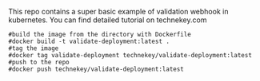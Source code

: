 This repo contains a super basic example of validation webhook in kubernetes. You can find detailed tutorial on technekey.com 

```
#build the image from the directory with Dockerfile
#docker build -t validate-deployment:latest .
#tag the image
#docker tag validate-deployment technekey/validate-deployment:latest
#push to the repo
#docker push technekey/validate-deployment:latest
```

